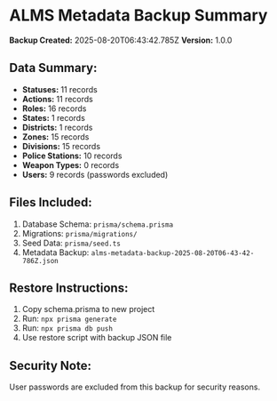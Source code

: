 # ALMS Metadata Backup Summary

**Backup Created:** 2025-08-20T06:43:42.785Z
**Version:** 1.0.0

## Data Summary:
- **Statuses:** 11 records
- **Actions:** 11 records
- **Roles:** 16 records
- **States:** 1 records
- **Districts:** 1 records
- **Zones:** 15 records
- **Divisions:** 15 records
- **Police Stations:** 10 records
- **Weapon Types:** 0 records
- **Users:** 9 records (passwords excluded)

## Files Included:
1. Database Schema: `prisma/schema.prisma`
2. Migrations: `prisma/migrations/`
3. Seed Data: `prisma/seed.ts`
4. Metadata Backup: `alms-metadata-backup-2025-08-20T06-43-42-786Z.json`

## Restore Instructions:
1. Copy schema.prisma to new project
2. Run: `npx prisma generate`
3. Run: `npx prisma db push`
4. Use restore script with backup JSON file

## Security Note:
User passwords are excluded from this backup for security reasons.
